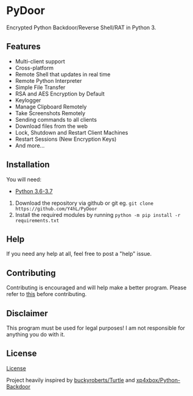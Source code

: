 # PyDoor  
  
Encrypted Python Backdoor/Reverse Shell/RAT in Python 3.  
  
## Features  
  
* Multi-client support  
* Cross-platform  
* Remote Shell that updates in real time  
* Remote Python Interpreter  
* Simple File Transfer  
* RSA and AES Encryption by Default  
* Keylogger  
* Manage Clipboard Remotely  
* Take Screenshots Remotely  
* Sending commands to all clients  
* Download files from the web  
* Lock, Shutdown and Restart Client Machines  
* Restart Sessions (New Encryption Keys)  
* And more...  
  
## Installation  
  
You will need:  
  
* [Python 3.6-3.7](https://www.python.org/downloads)  
  
1. Download the repository via github or git eg. `git clone https://github.com/Y4hL/PyDoor`  
2. Install the required modules by running `python -m pip install -r requirements.txt`  
  
## Help  
  
If you need any help at all, feel free to post a "help" issue.  
  
## Contributing  
  
Contributing is encouraged and will help make a better program. Please refer to [this](https://gist.github.com/MarcDiethelm/7303312) before contributing.  
  
## Disclaimer  
  
This program must be used for legal purposes! I am not responsible for anything you do with it.  
  
## License  
  
[License](https://github.com/Y4hL/PyDoor/blob/master/LICENSE)  
  
Project heavily inspired by [buckyroberts/Turtle](https://github.com/buckyroberts/Turtle) and [xp4xbox/Python-Backdoor](https://github.com/xp4xbox/Python-Backdoor)  
